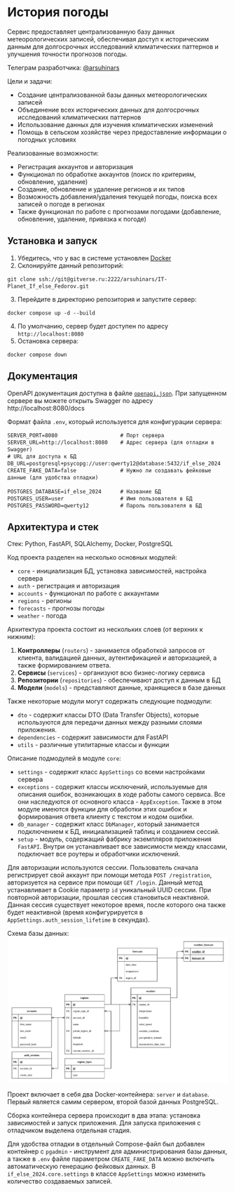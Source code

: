 # История погоды
Сервис предоставляет централизованную базу данных метеорологических записей,
обеспечивая доступ к историческим данным для долгосрочных исследований
климатических паттернов и улучшения точности прогнозов погоды.

Телеграм разработчика: [@arsuhinars](https://t.me/arsuhinars)

Цели и задачи:
- Создание централизованной базы данных метеорологических записей
- Объединение всех исторических данных для долгосрочных исследований
климатических паттернов
- Использование данных для изучения климатических изменений
- Помощь в сельском хозяйстве через предоставление информации о погодных условиях

Реализованные возможности:
- Регистрация аккаунтов и авторизация
- Функционал по обработке аккаунтов (поиск по критериям, обновление, удаление)
- Создание, обновление и удаление регионов и их типов
- Возможность добавления/удаления текущей погоды, поиска всех записей о погоде
в регионах
- Также функционал по работе с прогнозами погодами (добавление, обновление, 
удаление, привязка к погоде)

## Установка и запуск
1. Убедитесь, что у вас в системе установлен [Docker](https://www.docker.com/)
2. Склонируйте данный репозиторий:
```shell
git clone ssh://git@gitverse.ru:2222/arsuhinars/IT-Planet_If_else_Fedorov.git
```
3. Перейдите в директорию репозитория и запустите сервер:
```shell
docker compose up -d --build
```
4. По умолчанию, сервер будет доступен по адресу `http://localhost:8080`
5. Остановка сервера:
```shell
docker compose down
```

## Документация
OpenAPI документация доступна в файле [`openapi.json`](./openapi.json). При
запущенном сервере вы можете открыть Swagger по адресу http://localhost:8080/docs

Формат файла `.env`, который используется для конфигурации сервера:
```text
SERVER_PORT=8080                    # Порт сервера
SERVER_URL=http://localhost:8080    # Адрес сервера (для отладки в Swagger)
# URL для доступа к БД
DB_URL=postgresql+psycopg://user:qwerty12@database:5432/if_else_2024
CREATE_FAKE_DATA=false              # Нужно ли создавать фейковые данные (для удобства отладки)

POSTGRES_DATABASE=if_else_2024      # Название БД
POSTGRES_USER=user                  # Имя пользователя в БД
POSTGRES_PASSWORD=qwerty12          # Пароль пользователя в БД
```

## Архитектура и стек
Стек: Python, FastAPI, SQLAlchemy, Docker, PostgreSQL

Код проекта разделен на несколько основных модулей:
- `core` - инициализация БД, установка зависимостей, настройка сервера
- `auth` - регистрация и авторизация
- `accounts` - функционал по работе с аккаунтами
- `regions` - регионы
- `forecasts` - прогнозы погоды
- `weather` - погода

Архитектура проекта состоит из нескольких слоев (от верхних к нижним):
1. __Контроллеры__ (`routers`) - занимается обработкой запросов от клиента,
валидацией данных, аутентификацией и авторизацией, а также формированием
ответа.
2. __Сервисы__ (`services`) - организуют всю бизнес-логику сервиса
3. __Репозитории__ (`repositories`) - обеспечивают доступ к данным в БД
4. __Модели__ (`models`) - представляют данные, хранящиеся в базе данных

Также некоторые модули могут содержать следующие подмодули:
- `dto` - содержит классы DTO (Data Transfer Objects), которые используются для
передачи данных между разными слоями приложения.
- `dependencies` - содержит зависимости для FastAPI
- `utils` - различные утилитарные классы и функции

Описание подмодулей в модуле `core`:
- `settings` - содержит класс `AppSettings` со всеми настройками сервера
- `exceptions` - содержит классы исключений, используемые для описания
ошибок, возникающих в ходе работы самого сервиса. Все они наследуются от
основного класса - `AppException`. Также в этом модуле имеются функции для
обработки этих ошибок и формирования ответа клиенту с текстом и кодом ошибки.
- `db_manager` - содержит класс `DbManager`, который занимается подключением к
БД, инициализацией таблиц и созданием сессий.
- `setup` - модуль, содержащий фабрику экземпляров приложения `FastAPI`.
Внутри он устанавливает все зависимости между классами, подключает все роутеры и
обработчики исключений.

Для авторизации используются сессии. Пользователь сначала регистрирует свой
аккаунт при помощи метода `POST /registration`, авторизуется на сервисе
при помощи `GET /login`. Данный метод устанавливает в Cookie параметр `id`
уникальный UUID сессии. При повторной авторизации, прошлая сессия становиться
неактивной. Данная сессия существует некоторое время, после которого она
также будет неактивной (время конфигурируется в `AppSettings.auth_session_lifetime`
в секундах).

Схема базы данных:<br>
![](./db_schema.png)

Проект включает в себя два Docker-контейнера: `server` и `database`. Первый
является самим сервером, второй базой данных PostgreSQL.

Сборка контейнера сервера происходит в два этапа: установка зависимостей и
запуск приложения. Для запуска приложения с отладчиком выделена отдельная стадия.

Для удобства отладки в отдельный Compose-файл был добавлен контейнер с
`pgadmin` - инструмент для администрирования базы данных, а также в `.env`
файле параметром `CREATE_FAKE_DATA` можно включить автоматическую генерацию
фейковых данных. В `if_else_2024.core.settings` в классе `AppSettings` можно
изменить количество создаваемых записей.
